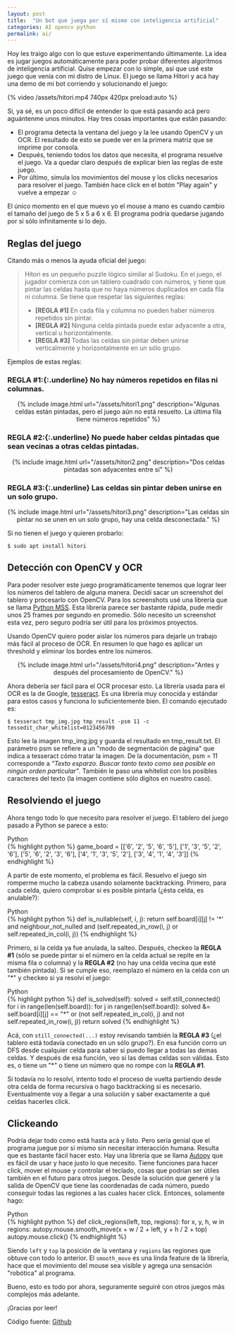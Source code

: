 ```yaml
---
layout: post
title:  "Un bot que juega por sí mismo con inteligencia artificial"
categories: AI opencv python
permalink: ai/
---
```


<!-- /_sass/minima/_layout -->

Hoy les traigo algo con lo que estuve experimentando últimamente. La idea es jugar juegos automáticamente para poder probar diferentes algoritmos de inteligencia artificial. Quise empezar con lo simple, así que usé este juego que venía con mi distro de Linux. El juego se llama Hitori y acá hay una demo de mi bot corriendo y solucionando el juego:

{% video /assets/hitori.mp4 740px 420px preload:auto  %}

Si, ya sé, es un poco difícil de entender lo que está pasando acá pero aguántenme unos minutos. Hay tres cosas importantes que están pasando:

  - El programa detecta la ventana del juego y la lee usando OpenCV y un OCR. El resultado de esto se puede ver en la primera matriz que se imprime por consola.
  - Después, teniendo todos los datos que necesita, el programa resuelve el juego. Va a quedar claro después de explicar bien las reglas de este juego.
  - Por último, simula los movimientos del mouse y los clicks necesarios para resolver el juego. También hace click en el botón "Play again" y vuelve a empezar ☺

El único momento en el que muevo yo el mouse a mano es cuando cambio el tamaño del juego de 5 x 5 a 6 x 6. El programa podría quedarse jugando por sí sólo infinitamente si lo dejo.

## Reglas del juego

Citando más o menos la ayuda oficial del juego:

> Hitori es un pequeño puzzle lógico similar al Sudoku. En el juego, el jugador comienza con un tablero cuadrado con números, y tiene que pintar las celdas hasta que no haya números duplicados en cada fila ni columna. Se tiene que respetar las siguientes reglas:
> - **[REGLA \#1]** En cada fila y columna no pueden haber números repetidos sin pintar.
> - **[REGLA \#2]** Ninguna celda pintada puede estar adyacente a otra, vertical u horizontalmente.
> - **[REGLA \#3]** Todas las celdas sin pintar deben unirse verticalmente y horizontalmente en un sólo grupo.

Ejemplos de estas reglas:

###  **REGLA \#1:**{:.underline} No hay números repetidos en filas ni columnas.
<center>
{% include image.html url="/assets/hitori1.png" description="Algunas celdas están pintadas, pero el juego aún no está resuelto. La última fila tiene números repetidos" %}
</center>

### **REGLA \#2:**{:.underline} No puede haber celdas pintadas que sean vecinas a otras celdas pintadas.
<center>
{% include image.html url="/assets/hitori2.png" description="Dos celdas pintadas son adyacentes entre sí" %}
</center>


### **REGLA \#3:**{:.underline} Las celdas sin pintar deben unirse en un solo grupo.
<center>
{% include image.html url="/assets/hitori3.png" description="Las celdas sin pintar no se unen en un solo grupo, hay una celda desconectada." %}
</center>

Si no tienen el juego y quieren probarlo:

```$ sudo apt install hitori ```

## Detección con OpenCV y OCR

Para poder resolver este juego programáticamente tenemos que lograr leer los números del tablero de alguna manera. Decidí sacar un screenshot del tablero y procesarlo con OpenCV. Para los screenshots usé una librería que se llama [Python MSS](https://github.com/BoboTiG/python-mss). Esta librería parece ser bastante rápida, pude medir unos 25 frames por segundo en promedio. Sólo necesito un screenshot esta vez, pero seguro podría ser útil para los próximos proyectos.

Usando OpenCV quiero poder aislar los números para dejarle un trabajo más fácil al proceso de OCR. En resumen lo que hago es aplicar un threshold y eliminar los bordes entre los números.

<center>
{% include image.html url="/assets/hitori4.png" description="Antes y después del procesamiento de OpenCV." %}
</center>

Ahora debería ser fácil para el OCR procesar esto. La librería usada para el OCR es la de Google, [tesseract](https://github.com/tesseract-ocr/tesseract). Es una librería muy conocida y estándar para estos casos y funciona lo suficientemente bien. El comando ejecutado es:

```$ tesseract tmp_img.jpg tmp_result -psm 11 -c tessedit_char_whitelist=0123456789```

Esto lee la imagen tmp_img.jpg y guarda el resultado en tmp_result.txt. El parámetro psm se refiere a un "modo de segmentación de página" que indica a tesseract cómo tratar la imagen. De la documentación, psm = 11 corresponde a _"Texto esparzo. Buscar tanto texto como sea posible en ningún orden particular"_.
También le paso una whitelist con los posibles caracteres del texto (la imagen contiene sólo dígitos en nuestro caso).

## Resolviendo el juego

Ahora tengo todo lo que necesito para resolver el juego. El tablero del juego pasado a Python se parece a esto:

<div class="lang-name">Python</div>
{% highlight python %}
  game_board = [['6', '2', '5', '6', '5'],
                ['1', '3', '5', '2', '6'],
                ['5', '6', '2', '3', '6'],
                ['4', '1', '3', '5', '2'],
                ['3', '4', '1', '4', '3']]
{% endhighlight %}

A partir de este momento, el problema es fácil. Resuelvo el juego sin romperme mucho la cabeza usando solamente backtracking.
Primero, para cada celda, quiero comprobar si es posible pintarla (¿ésta celda, es anulable?):

<div class="lang-name">Python</div>
{% highlight python %}
    def is_nullable(self, i, j):
        return self.board[i][j] != '*' and
               neighbour_not_nulled and (self.repeated_in_row(i, j) or
                                         self.repeated_in_col(i, j))
{% endhighlight %}

Primero, si la celda ya fue anulada, la salteo. Después, checkeo la  **REGLA \#1** (sólo se puede pintar si el número en la celda actual se repite en la misma fila o columna) y la **REGLA \#2** (no hay una celda vecina que esté también pintada). Si se cumple eso, reemplazo el número en la celda con un "*" y checkeo si ya resolví el juego:

<div class="lang-name">Python</div>
{% highlight python %}
    def is_solved(self):
        solved = self.still_connected()
        for i in range(len(self.board)):
            for j in range(len(self.board)):
                solved &= self.board[i][j] == "*" or
                          (not self.repeated_in_col(i, j) and
                           not self.repeated_in_row(i, j))
        return solved
{% endhighlight %}

Acá, con `still_connected(...)` estoy revisando también la **REGLA \#3** (¿el tablero está todavía conectado en un sólo grupo?). En esa función corro un DFS desde cualquier celda para saber si puedo llegar a todas las demas celdas. Y después de esa función, veo si las demas celdas son válidas. Esto es, o tiene un "*" o tiene un número que no rompe con la **REGLA \#1**.

Si todavía no lo resolví, intento todo el proceso de vuelta partiendo desde otra celda de forma recursiva o hago backtracking si es necesario. Eventualmente voy a llegar a una solución y saber exactamente a qué celdas hacerles click.


## Clickeando

Podría dejar todo como está hasta acá y listo. Pero sería genial que el programa juegue por sí mismo sin necesitar interacción humana. Resulta que es bastante fácil hacer esto. Hay una librería que se llama [Autopy](http://www.autopy.org/) que es fácil de usar y hace justo lo que necesito. Tiene funciones para hacer click, mover el mouse y controlar el teclado, cosas que podrían ser útiles también en el futuro para otros juegos.
Desde la solución que generé y la salida de OpenCV que tiene las coordenadas de cada número, puedo conseguir todas las regiones a las cuales hacer click. Entonces, solamente hago:

<div class="lang-name">Python</div>
{% highlight python %}
  def click_regions(left, top, regions):
      for x, y, h, w in regions:
          autopy.mouse.smooth_move(x + w / 2 + left, y + h / 2 + top)
          autopy.mouse.click()
{% endhighlight %}

Siendo `left` y `top` la posición de la ventana y `regions` las regiones que obtuve con todo lo anterior. El `smooth_move` es una linda feature de la librería, hace que el movimiento del mouse sea visible y agrega una sensación "robótica" al programa.

Bueno, esto es todo por ahora, seguramente seguiré con otros juegos más complejos más adelante.

¡Gracias por leer!

Código fuente: [Github](https://github.com/nicovaras/ia_experiments)
